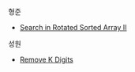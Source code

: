 
형준
- [Search in Rotated Sorted Array II](https://leetcode.com/problems/search-in-rotated-sorted-array-ii/)

성원
- [Remove K Digits](https://leetcode.com/problems/remove-k-digits/)
